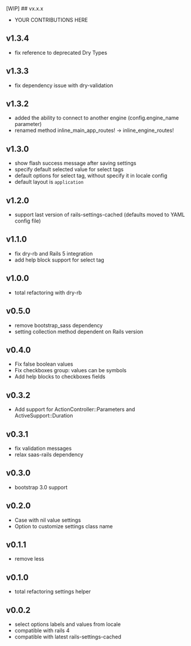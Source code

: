 [WIP] ## vx.x.x

* YOUR CONTRIBUTIONS HERE

## v1.3.4
* fix reference to deprecated Dry Types

## v1.3.3
* fix dependency issue with dry-validation

## v1.3.2
* added the ability to connect to another engine (config.engine_name parameter)
* renamed method inline_main_app_routes! -> inline_engine_routes!

## v1.3.0

* show flash success message after saving settings
* specify default selected value for select tags
* default options for select tag, without specify it in locale config
* default layout is `application`

## v1.2.0

* support last version of rails-settings-cached (defaults moved to YAML config file)

## v1.1.0

* fix dry-rb and Rails 5 integration
* add help block support for select tag

## v1.0.0

* total refactoring with dry-rb

## v0.5.0

* remove bootstrap_sass dependency
* setting collection method dependent on Rails version

## v0.4.0

* Fix false boolean values
* Fix checkboxes group: values can be symbols
* Add help blocks to checkboxes fields

## v0.3.2

* Add support for ActionController::Parameters and ActiveSupport::Duration

## v0.3.1

* fix validation messages
* relax saas-rails dependency

## v0.3.0

* bootstrap 3.0 support

## v0.2.0

* Case with nil value settings
* Option to customize settings class name

## v0.1.1

* remove less

## v0.1.0

* total refactoring settings helper

## v0.0.2

* select options labels and values from locale
* compatible with rails 4
* compatible with latest rails-settings-cached
